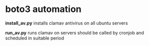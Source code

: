 # boto3 automation

**install_av.py**
installs clamav antivirus on all ubuntu servers 

**run_av.py**
runs clamav on servers
should be called by cronjob and scheduled in suitable period 
